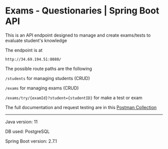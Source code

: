 # Exams - Questionaries | Spring Boot API

This is an API endpoint designed to manage and create exams/tests to evaluate student's knowledge

The endpoint is at

`http://34.69.194.51:8080/`

The possible route paths are the following

`/students` for managing students (CRUD)

`/exams` for managing exams (CRUD)

`/exams/try/{examId}?student={studentID}` for make a test or exam

The full documentation and request testing are in this [Postman Collection](https://www.postman.com/restless-astronaut-466752/workspace/public-workspace/collection/20357074-02f35192-987e-419d-942c-30749d8a21c2?action=share&creator=20357074)

------

Java version: 11

DB used: PostgreSQL

Spring Boot version: 2.7.1
